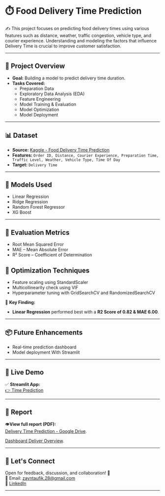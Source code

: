 # ⏱️ Food Delivery Time Prediction

✍️ This project focuses on predicting food delivery times using various features such as distance, weather, traffic congestion, vehicle type, and courier experience. Understanding and modeling the factors that influence Delivery Time is crucial to improve customer satisfaction.

---

## 🚀 Project Overview

- **Goal:** Building a model to predict delivery time duration.
- **Tasks Covered:**
  - Preparation Data
  - Exploratory Data Analysis (EDA)
  - Feature Engineering
  - Model Training & Evaluation
  - Model Optimization
  - Model Deployment

---

## 📊 Dataset

- **Source:** [Kaggle - Food Delivery Time Prediction](https://www.kaggle.com/datasets/denkuznetz/food-delivery-time-prediction)
- **Features:** `Order ID, Distance, Courier Experience, Preparation Time, Traffic Level, Weather, Vehicle Type, Time Of Day`
- **Target:** `Delivery Time`

---

## 🤖 Models Used

- Linear Regression
- Ridge Regression
- Random Forest Regressor
- XG Boost

---

## 🧠 Evaluation Metrics

- Root Mean Squared Error
- MAE – Mean Absolute Error
- R² Score – Coefficient of Determination

## 🔧 Optimization Techniques

- Feature scaling using StandardScaler
- Multicollinearity check using VIF
- Hyperparameter tuning with GridSearchCV and RandomizedSearchCV

📌 **Key Finding:**  
- **Linear Regression** performed best with a **R2 Score of 0.82 & MAE 6.00**.

---

## 📦 Future Enhancements

- Real-time prediction dashboard
- Model deployment With Streamlit

---
## 🚀 Live Demo

✅ **Streamlit App:**  
[👉 Time Prediction ](https://time-prediction.streamlit.app/)

---

## 📄 Report

👁️**View full report (PDF):**  
[Delivery Time Prediction - Google Drive](https://drive.google.com/file/d/1698Vimadpeede9yH2HNVDJha1TweMD3L/view?usp=sharing).

[Dashboard Deliver Overview](https://lookerstudio.google.com/reporting/7d7ef698-0a77-4a4f-9819-5d546e54b2af).

---

## 📣 Let's Connect

Open for feedback, discussion, and collaboration! 🤝  
📧 Email: zayntaufik.28@gmail.com  
🔗 [LinkedIn](https://linkedin.com/in/shalihin2205)

---




